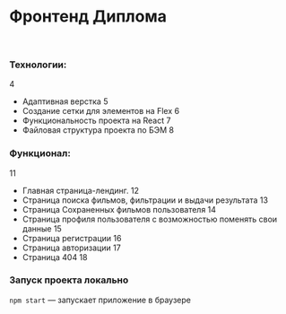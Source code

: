 # Фронтенд Диплома
​

### Технологии:
4
+ Адаптивная верстка
5
+ Создание сетки для элементов на Flex
6
+ Функциональность проекта на React
7
+ Файловая структура проекта по БЭМ
8
​

### Функционал: 
11
+ Главная страница-лендинг.
12
+ Страница поиска фильмов, фильтрации и выдачи результата
13
+ Страница Сохраненных фильмов пользователя
14
+ Страница профиля пользователя с возможностью поменять свои данные
15
+ Страница регистрации
16
+ Страница авторизации
17
+ Страница 404
18


### Запуск проекта локально

`npm start` — запускает приложение в браузере​
​
